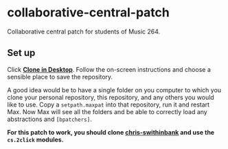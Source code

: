 # collaborative-central-patch

Collaborative central patch for students of Music 264.

## Set up
Click **[Clone in Desktop](github-mac://openRepo/https://github.com/mus264/collaborative-central-patch)**. Follow the on-screen instructions and choose a sensible place to save the repository.

A good idea would be to have a single folder on you computer to which you clone your personal repository, this repository, and any others you would like to use. Copy a `setpath.maxpat` into that repository, run it and restart Max. Now Max will see all the folders and be able to correctly load any abstractions and `[bpatchers]`.

**For this patch to work, you should clone [chris-swithinbank](https://github.com/mus264/chris-swithinbank) and use the `cs.2click` modules.**

